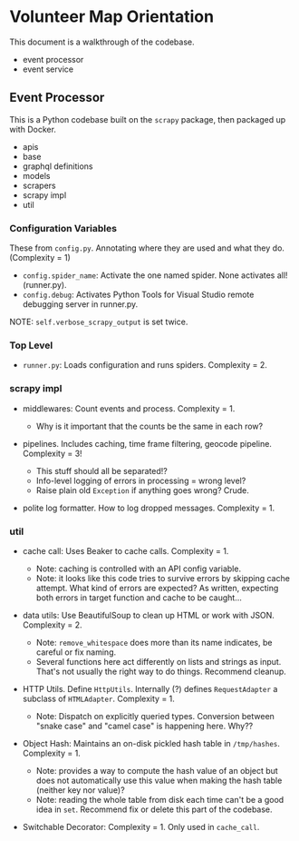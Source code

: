 
# Volunteer Map Orientation

This document is a walkthrough of the codebase.

* event processor
* event service


## Event Processor

This is a Python codebase built on the `scrapy` package, then packaged
up with Docker.

* apis
* base
* graphql definitions
* models
* scrapers
* scrapy impl
* util

### Configuration Variables

These from `config.py`. Annotating where they are used and what they
do. (Complexity = 1)

* `config.spider_name`: Activate the one named spider. None activates
  all! (runner.py). 
* `config.debug`: Activates Python Tools for Visual Studio remote
  debugging server in runner.py. 

NOTE: `self.verbose_scrapy_output` is set twice.

### Top Level

* `runner.py`: Loads configuration and runs spiders. Complexity = 2.


### scrapy impl

* middlewares: Count events and process. Complexity = 1.

    * Why is it important that the counts be the same in each row?

* pipelines. Includes caching, time frame filtering,
  geocode pipeline. Complexity = 3!

     * This stuff should all be separated!?
     * Info-level logging of errors in processing = wrong level?
     * Raise plain old `Exception` if anything goes wrong? Crude.

* polite log formatter. How to log dropped messages. Complexity = 1. 

### util

* cache call: Uses Beaker to cache calls. Complexity = 1.

    * Note: caching is controlled with an API config variable.
    * Note: it looks like this code tries to survive errors
    by skipping cache attempt. What kind of errors are expected? As
    written, expecting both errors in target function and cache to be
    caught... 

* data utils: Use BeautifulSoup to clean up HTML or work with
  JSON. Complexity = 2.

    * Note: `remove_whitespace` does more than its name indicates,
    be careful or fix naming.
    * Several functions here act differently on lists and strings as
    input. That's not usually the right way to do things. Recommend
    cleanup.

* HTTP Utils. Define `HttpUtils`. Internally (?) defines
  `RequestAdapter` a subclass of `HTMLAdapter`. Complexity = 1.

     * Note: Dispatch on explicitly queried types. Conversion between
       "snake case" and "camel case" is happening here. Why??


* Object Hash: Maintains an on-disk pickled hash table in
  `/tmp/hashes`. Complexity = 1.

     * Note: provides a way to compute the hash value of an object but
       does not automatically use this value when making the hash
       table (neither key nor value)?
     * Note: reading the whole table from disk each time can't be a
       good idea in `set`. Recommend fix or delete this part of the
       codebase.

* Switchable Decorator: Complexity = 1. Only used in `cache_call`.



